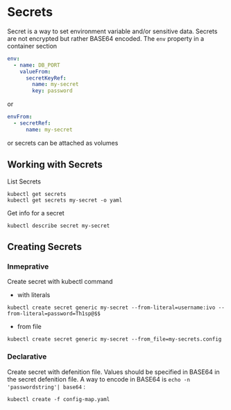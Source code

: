 # Secrets
Secret is a way to set environment variable and/or sensitive data. Secrets are not encrypted but rather BASE64 encoded. 
The `env` property in a container section 
```yaml
env:
  - name: DB_PORT
    valueFrom:
      secretKeyRef:
        name: my-secret
        key: password
```
or
```yaml
envFrom:
  - secretRef:
      name: my-secret
```
or
secrets can be attached as volumes
## Working with Secrets
List Secrets
```
kubectl get secrets
kubectl get secrets my-secret -o yaml
```
Get info for a secret
```
kubectl describe secret my-secret
```
## Creating Secrets
### Inmeprative
Create secret with kubectl command
 - with literals
```
kubectl create secret generic my-secret --from-literal=username:ivo --from-literal=password=Th1sp@$$
```
 - from file
```
kubectl create secret generic my-secret --from_file=my-secrets.config
```

### Declarative
Create secret with defenition file. Values should be specified in BASE64 in the secret defenition file.
A way to encode in BASE64 is `echo -n 'passwordstring'| base64` :

```
kubectl create -f config-map.yaml
```
